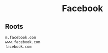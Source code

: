 


<h1 align="center">Facebook</h1>  


## Roots


```html
m.facebook.com
www.facebook.com
facebook.com
```  

<br>
